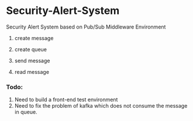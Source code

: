# Security-Alert-System
Security Alert System based on Pub/Sub Middleware Environment

1. create message

2. create queue

3. send message

4. read message

### Todo:
1. Need to build a front-end test environment
2. Need to fix the problem of kafka which does not consume the message in queue.
 